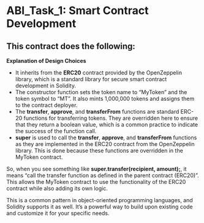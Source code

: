# ABI_Task_1: Smart Contract Development
## This contract does the following:

**Explanation of Design Choices**

- It inherits from the **ERC20** contract provided by the OpenZeppelin library, which is a standard library for secure smart contract development in Solidity.
- The constructor function sets the token name to “MyToken” and the token symbol to “MT”. It also mints 1,000,000 tokens and assigns them to the contract deployer.
- The **transfer**, **approve**, and **transferFrom** functions are standard ERC-20 functions for transferring tokens. They are overridden here to ensure that they return a boolean value, which is a common practice to indicate the success of the function call.
- **super** is used to call the **transfer**, **approve**, and **transferFrom** functions as they are implemented in the ERC20 contract from the OpenZeppelin library. This is done because these functions are overridden in the MyToken contract.

So, when you see something like **super.transfer(recipient, amount);**, it means “call the transfer function as defined in the parent contract (ERC20)”. This allows the MyToken contract to use the functionality of the ERC20 contract while also adding its own logic.

This is a common pattern in object-oriented programming languages, and Solidity supports it as well. It’s a powerful way to build upon existing code and customize it for your specific needs.

